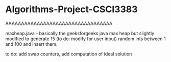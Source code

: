 # Algorithms-Project-CSCI3383

AAAAAAAAAAAAAAAAAAAAAAAAAAAAAAAAAA

maxheap.java - basically the geeksforgeeks java max heap but slightly modified to generate 15 (to do: modify for user input) random ints between 1 and 100 and insert them.

to do: add swap counters, add computation of ideal solution
